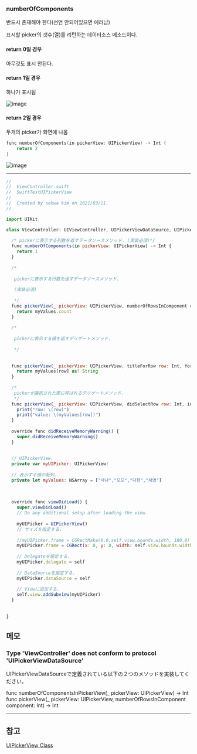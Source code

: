 



### numberOfComponents

반드시 존재해야 한다(선언 안되어있으면 에러남)

표시할 picker의 갯수(열)를 리턴하는 데이터소스 메소드이다.



#### return 0일 경우

아무것도 표시 안된다.

#### return 1일 경우

하나가 표시됨

![image](https://user-images.githubusercontent.com/4640346/110941282-6c87fe80-837b-11eb-8cba-06f6671e486a.png)



#### return 2일 경우

두개의 picker가 화면에 나옴

```c
func numberOfComponents(in pickerView: UIPickerView) -> Int {
    return 2
}
```

![image](https://user-images.githubusercontent.com/4640346/110928821-a4d31100-836a-11eb-8654-54f7e546b3f7.png)

---


```js
//
//  ViewController.swift
//  SwiftTestUIPickerView
//
//  Created by sehwa kim on 2021/03/11.
//

import UIKit

class ViewController: UIViewController, UIPickerViewDataSource, UIPickerViewDelegate {
  
  /* pickerに表示する列数を返すデータソースメソッド. (実装必須)*/
  func numberOfComponents(in pickerView: UIPickerView) -> Int {
    return 1
  }
  
  /*
   
   pickerに表示する行数を返すデータソースメソッド.
   
   (実装必須)
   
   */
  func pickerView(_ pickerView: UIPickerView, numberOfRowsInComponent component: Int) -> Int {
    return myValues.count
  }
  
  /*
   
   pickerに表示する値を返すデリゲートメソッド.
   
   */
  
  
  func pickerView(_ pickerView: UIPickerView, titleForRow row: Int, forComponent component: Int) -> String? {
    return myValues[row] as? String
  }
  
  /*
   pickerが選択された際に呼ばれるデリゲートメソッド.
   */
  func pickerView(_ pickerView: UIPickerView, didSelectRow row: Int, inComponent component: Int) {
    print("row: \(row)")
    print("value: \(myValues[row])")
  }
  
  override func didReceiveMemoryWarning() {
    super.didReceiveMemoryWarning()
  }
  
  
  // UIPickerView.
  private var myUIPicker: UIPickerView!
  
  // 表示する値の配列.
  private let myValues: NSArray = ["사나","모모","다현","채영"]
  
  
  
  override func viewDidLoad() {
    super.viewDidLoad()
    // Do any additional setup after loading the view.
    
    myUIPicker = UIPickerView()
    // サイズを指定する.
    
    //myUIPicker.frame = CGRectMake(0,0,self.view.bounds.width, 180.0)
    myUIPicker.frame = CGRect(x: 0, y: 0, width: self.view.bounds.width, height: 180.0)
    
    // Delegateを設定する.
    myUIPicker.delegate = self
    
    // DataSourceを設定する.
    myUIPicker.dataSource = self
    
    // Viewに追加する.
    self.view.addSubview(myUIPicker)
  }
  
  
}

```

## 메모

### Type 'ViewController' does not conform to protocol 'UIPickerViewDataSource'

UIPickerViewDataSourceで定義されている以下の２つのメソッドを実装してください。

func numberOfComponentsInPickerView(_ pickerView: UIPickerView) -> Int
func pickerView(_ pickerView: UIPickerView, numberOfRowsInComponent component: Int) -> Int

---

## 참고

[UIPickerView Class]

[UIPickerView Class]: https://developer.apple.com/documentation/uikit/uipickerview
